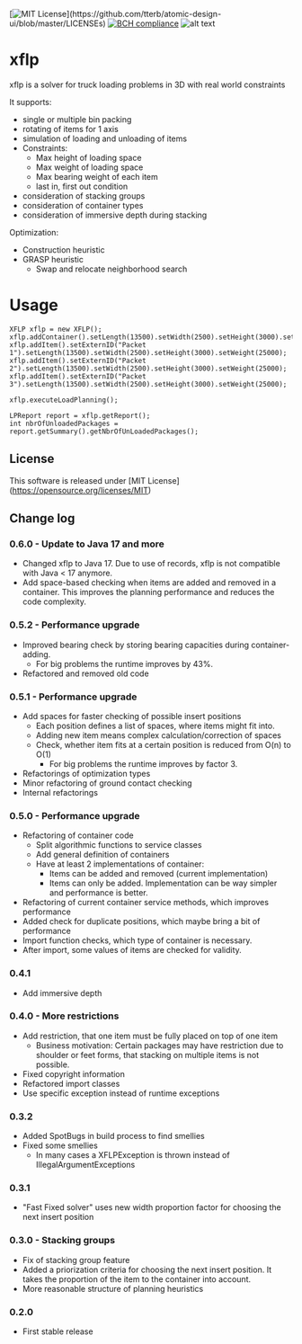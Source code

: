 [![MIT License](https://img.shields.io/apm/l/atomic-design-ui.svg?)](https://github.com/tterb/atomic-design-ui/blob/master/LICENSEs)
[![BCH compliance](https://bettercodehub.com/edge/badge/hschneid/xflp?branch=master)](https://bettercodehub.com/)
![alt text](https://img.shields.io/static/v1?label=version&message=0.6.0&color=-)

# xflp
xflp is a solver for truck loading problems in 3D with real world constraints

It supports:
* single or multiple bin packing
* rotating of items for 1 axis
* simulation of loading and unloading of items  
* Constraints:
  * Max height of loading space
  * Max weight of loading space
  * Max bearing weight of each item
  * last in, first out condition
* consideration of stacking groups
* consideration of container types
* consideration of immersive depth during stacking

Optimization:
* Construction heuristic
* GRASP heuristic
  * Swap and relocate neighborhood search

# Usage
```
XFLP xflp = new XFLP();
xflp.addContainer().setLength(13500).setWidth(2500).setHeight(3000).setMaxWeight(25000);
xflp.addItem().setExternID("Packet 1").setLength(13500).setWidth(2500).setHeight(3000).setWeight(25000);
xflp.addItem().setExternID("Packet 2").setLength(13500).setWidth(2500).setHeight(3000).setWeight(25000);
xflp.addItem().setExternID("Packet 3").setLength(13500).setWidth(2500).setHeight(3000).setWeight(25000);

xflp.executeLoadPlanning();

LPReport report = xflp.getReport();
int nbrOfUnloadedPackages = report.getSummary().getNbrOfUnLoadedPackages();
```

## License
This software is released under [MIT License] (https://opensource.org/licenses/MIT)

## Change log
### 0.6.0 - Update to Java 17 and more
- Changed xflp to Java 17. Due to use of records, xflp is not compatible with Java < 17 anymore.
- Add space-based checking when items are added and removed in a container. This improves the planning performance and 
reduces the code complexity.

### 0.5.2 - Performance upgrade
- Improved bearing check by storing bearing capacities during container-adding.
  - For big problems the runtime improves by 43%.
- Refactored and removed old code

### 0.5.1 - Performance upgrade
- Add spaces for faster checking of possible insert positions
  - Each position defines a list of spaces, where items might fit into.
  - Adding new item means complex calculation/correction of spaces
  - Check, whether item fits at a certain position is reduced from O(n) to O(1)
    - For big problems the runtime improves by factor 3.
- Refactorings of optimization types 
- Minor refactoring of ground contact checking
- Internal refactorings

### 0.5.0 - Performance upgrade
- Refactoring of container code
  - Split algorithmic functions to service classes
  - Add general definition of containers
  - Have at least 2 implementations of container:
    - Items can be added and removed (current implementation)
    - Items can only be added. Implementation can be way simpler and performance is better.
- Refactoring of current container service methods, which improves performance
- Added check for duplicate positions, which maybe bring a bit of performance
- Import function checks, which type of container is necessary.
- After import, some values of items are checked for validity.


### 0.4.1
- Add immersive depth

### 0.4.0 - More restrictions
- Add restriction, that one item must be fully placed on top of one item
  - Business motivation: Certain packages may have restriction due to shoulder or feet forms, that stacking on multiple items is not possible.
- Fixed copyright information
- Refactored import classes
- Use specific exception instead of runtime exceptions

### 0.3.2
- Added SpotBugs in build process to find smellies
- Fixed some smellies
  - In many cases a XFLPException is thrown instead of IllegalArgumentExceptions
### 0.3.1
- "Fast Fixed solver" uses new width proportion factor for choosing the next insert position
### 0.3.0 - Stacking groups
- Fix of stacking group feature
- Added a priorization criteria for choosing the next insert position. It takes the proportion of the item to the container into account.
- More reasonable structure of planning heuristics
### 0.2.0
- First stable release 